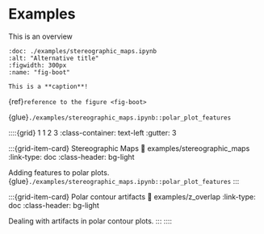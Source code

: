 # Examples

This is an overview

```{glue} polar_plot_features
:doc: ./examples/stereographic_maps.ipynb
:alt: "Alternative title"
:figwidth: 300px
:name: "fig-boot"

This is a **caption**!
```

{ref}`reference to the figure <fig-boot>`

{glue}`./examples/stereographic_maps.ipynb::polar_plot_features`

::::{grid} 1 1 2 3
:class-container: text-left
:gutter: 3

:::{grid-item-card} Stereographic Maps
:link: examples/stereographic_maps
:link-type: doc
:class-header: bg-light

Adding features to polar plots.
{glue}`./examples/stereographic_maps.ipynb::polar_plot_features`
:::

:::{grid-item-card} Polar contour artifacts
:link: examples/z_overlap
:link-type: doc
:class-header: bg-light

Dealing with artifacts in polar contour plots.
:::
::::

```{tableofcontents}
```
